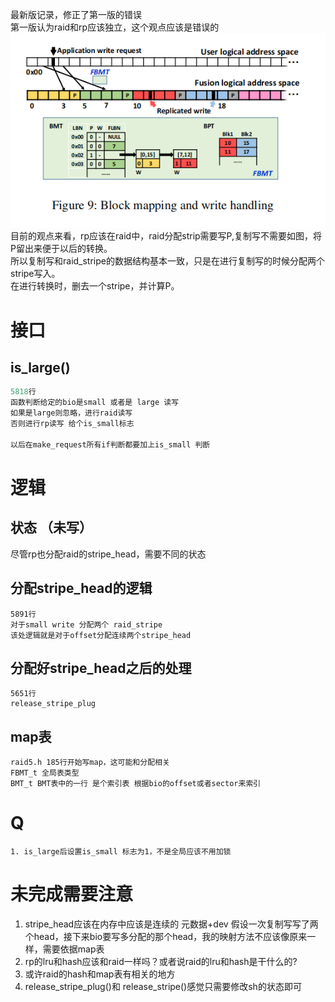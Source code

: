 最新版记录，修正了第一版的错误<br>
第一版认为raid和rp应该独立，这个观点应该是错误的
<br>
<img src="pic/simple_ex.png">
<br>
目前的观点来看，rp应该在raid中，raid分配strip需要写P,复制写不需要如图，将P留出来便于以后的转换。
<br>所以复制写和raid_stripe的数据结构基本一致，只是在进行复制写的时候分配两个stripe写入。
<br>在进行转换时，删去一个stripe，并计算P。

# 接口
## is_large()
```c
5818行
函数判断给定的bio是small 或者是 large 读写
如果是large则忽略，进行raid读写
否则进行rp读写 给个is_small标志

以后在make_request所有if判断都要加上is_small 判断
```

## 


# 逻辑

## 状态 （未写）
尽管rp也分配raid的stripe_head，需要不同的状态

## 分配stripe_head的逻辑
```
5891行 
对于small write 分配两个 raid_stripe
该处逻辑就是对于offset分配连续两个stripe_head
```
## 分配好stripe_head之后的处理
```
5651行
release_stripe_plug
```
## map表    
```
raid5.h 185行开始写map，这可能和分配相关
FBMT_t 全局表类型
BMT_t BMT表中的一行 是个索引表 根据bio的offset或者sector来索引
```

# Q
```
1. is_large后设置is_small 标志为1，不是全局应该不用加锁
```


# 未完成需要注意

1. stripe_head应该在内存中应该是连续的 元数据+dev 假设一次复制写写了两个head，接下来bio要写多分配的那个head，我的映射方法不应该像原来一样，需要依据map表
2. rp的lru和hash应该和raid一样吗？或者说raid的lru和hash是干什么的?
3. 或许raid的hash和map表有相关的地方
4. release_stripe_plug()和 release_stripe()感觉只需要修改sh的状态即可